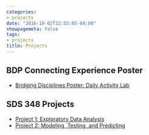```yaml
---
categories:
- projects
date: "2016-10-02T22:55:05-04:00"
showpagemeta: false
tags:
- projects
title: Projects
---
```

## BDP Connecting Experience Poster
- [Bridging Disciplines Poster: Daily Activity Lab](./Website/content/BDP_Poster_RJuan.pdf/)


## SDS 348 Projects
- [Project 1: Exploratory Data Analysis](/project1/)
- [Project 2: Modeling, Testing, and Predicting](/project2/)